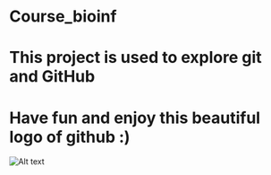 # Course_bioinf
# This project is used to explore git and GitHub
# Have fun and enjoy this beautiful logo of github :)

![Alt text](https://cloud.githubusercontent.com/assets/23719248/22148877/f35e829e-df10-11e6-98f5-fe76e03fe25f.png)
